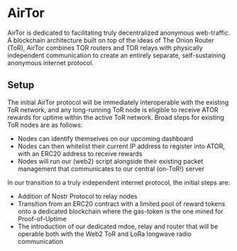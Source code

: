 # AirTor

AirTor is dedicated to facilitating truly decentralized anonymous web-traffic. A blockchain architecture built on top of the ideas of The Onion Router (ToR), AirTor combines TOR routers and TOR relays with physically independent communication to create an entirely separate, self-sustaining anonymous internet protocol.

## Setup 

The initial AirTor protocol will be immediately interoperable with the existing ToR network, and any long-running ToR node is eligible to receive ATOR rewards for uptime within the active ToR network. Broad steps for existing ToR nodes are as follows:

- Nodes can identify themselves on our upcoming dashboard
- Nodes can then whitelist their current IP address to register into ATOR, with an ERC20 address to receive rewards
- Nodes will run our (web2) script alongside their existing packet management that communicates to our central (on-ToR!) server

In our transition to a truly independent internet protocol, the initial steps are:
- Addition of Nostr Protocol to relay nodes
- Transition from an ERC20 contract with a limited pool of reward tokens onto a dedicated blockchain where the gas-token is the one mined for Proof-of-Uptime
- The introduction of our dedicated mdoe, relay and router that will be operable both with the Web2 ToR and LoRa longwave radio communication



